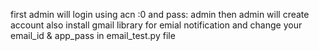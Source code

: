 first admin will login using acn :0 and pass: admin
then admin will create account also install gmail library for emial notification and change your email_id & app_pass in email_test.py file
